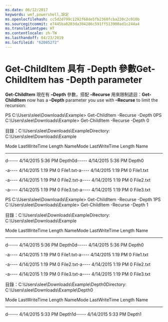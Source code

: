 ```yaml
---
ms.date: 06/12/2017
keywords: wmf,powershell,設定
ms.openlocfilehash: cc5d2d799c1292f68de5fb2360fcba220c2c010b
ms.sourcegitcommit: e7445ba8203da304286c591ff513900ad1c244a4
ms.translationtype: HT
ms.contentlocale: zh-TW
ms.lasthandoff: 04/23/2019
ms.locfileid: "62085272"
---
```

# <a name="get-childitem-has--depth-parameter"></a><span data-ttu-id="00344-102">Get-ChildItem 具有 -Depth 參數</span><span class="sxs-lookup"><span data-stu-id="00344-102">Get-ChildItem has -Depth parameter</span></span>
<span data-ttu-id="00344-103">**Get-ChildItem** 現在有 **–Depth** 參數，搭配 **–Recurse** 用來限制遞迴︰</span><span class="sxs-lookup"><span data-stu-id="00344-103">**Get-ChildItem** now has a **–Depth** parameter you use with **–Recurse** to limit the recursion:</span></span>

<span data-ttu-id="00344-104">PS C:\\Users\\slee\\Downloads\\Example&gt; Get-ChildItem -Recurse -Depth 0</span><span class="sxs-lookup"><span data-stu-id="00344-104">PS C:\\Users\\slee\\Downloads\\Example&gt; Get-ChildItem -Recurse -Depth 0</span></span>

<span data-ttu-id="00344-105">目錄：C:\\Users\\slee\\Downloads\\Example</span><span class="sxs-lookup"><span data-stu-id="00344-105">Directory: C:\\Users\\slee\\Downloads\\Example</span></span>

<span data-ttu-id="00344-106">Mode LastWriteTime Length Name</span><span class="sxs-lookup"><span data-stu-id="00344-106">Mode LastWriteTime Length Name</span></span>

---- ------------- ------ ----

<span data-ttu-id="00344-107">d----- 4/14/2015 5:36 PM Depth0</span><span class="sxs-lookup"><span data-stu-id="00344-107">d----- 4/14/2015 5:36 PM Depth0</span></span>

<span data-ttu-id="00344-108">-a---- 4/14/2015 1:19 PM 0 File1.txt</span><span class="sxs-lookup"><span data-stu-id="00344-108">-a---- 4/14/2015 1:19 PM 0 File1.txt</span></span>

<span data-ttu-id="00344-109">-a---- 4/14/2015 1:19 PM 0 File2.txt</span><span class="sxs-lookup"><span data-stu-id="00344-109">-a---- 4/14/2015 1:19 PM 0 File2.txt</span></span>

<span data-ttu-id="00344-110">-a---- 4/14/2015 1:19 PM 0 File3.txt</span><span class="sxs-lookup"><span data-stu-id="00344-110">-a---- 4/14/2015 1:19 PM 0 File3.txt</span></span>

<span data-ttu-id="00344-111">PS C:\\Users\\slee\\Downloads\\Example&gt; Get-ChildItem -Recurse -Depth 1</span><span class="sxs-lookup"><span data-stu-id="00344-111">PS C:\\Users\\slee\\Downloads\\Example&gt; Get-ChildItem -Recurse -Depth 1</span></span>

<span data-ttu-id="00344-112">目錄：C:\\Users\\slee\\Downloads\\Example</span><span class="sxs-lookup"><span data-stu-id="00344-112">Directory: C:\\Users\\slee\\Downloads\\Example</span></span>

<span data-ttu-id="00344-113">Mode LastWriteTime Length Name</span><span class="sxs-lookup"><span data-stu-id="00344-113">Mode LastWriteTime Length Name</span></span>

---- ------------- ------ ----

<span data-ttu-id="00344-114">d----- 4/14/2015 5:36 PM Depth0</span><span class="sxs-lookup"><span data-stu-id="00344-114">d----- 4/14/2015 5:36 PM Depth0</span></span>

<span data-ttu-id="00344-115">-a---- 4/14/2015 1:19 PM 0 File1.txt</span><span class="sxs-lookup"><span data-stu-id="00344-115">-a---- 4/14/2015 1:19 PM 0 File1.txt</span></span>

<span data-ttu-id="00344-116">-a---- 4/14/2015 1:19 PM 0 File2.txt</span><span class="sxs-lookup"><span data-stu-id="00344-116">-a---- 4/14/2015 1:19 PM 0 File2.txt</span></span>

<span data-ttu-id="00344-117">-a---- 4/14/2015 1:19 PM 0 File3.txt</span><span class="sxs-lookup"><span data-stu-id="00344-117">-a---- 4/14/2015 1:19 PM 0 File3.txt</span></span>

<span data-ttu-id="00344-118">目錄：C:\\Users\\slee\\Downloads\\Example\\Depth0</span><span class="sxs-lookup"><span data-stu-id="00344-118">Directory: C:\\Users\\slee\\Downloads\\Example\\Depth0</span></span>

<span data-ttu-id="00344-119">Mode LastWriteTime Length Name</span><span class="sxs-lookup"><span data-stu-id="00344-119">Mode LastWriteTime Length Name</span></span>

---- ------------- ------ ----

<span data-ttu-id="00344-120">d----- 4/14/2015 5:33 PM Depth1</span><span class="sxs-lookup"><span data-stu-id="00344-120">d----- 4/14/2015 5:33 PM Depth1</span></span>

